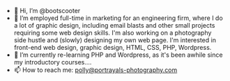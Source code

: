 - 👋 Hi, I’m @bootscooter
- 👀 I’m employed full-time in marketing for an engineering firm, where I do a lot of graphic design, including email blasts and other small projects requiring 
some web design skills. I'm also working on a photography side hustle and (slowly) designing my own web page. I'm interested in front-end web design, graphic design, HTML, 
CSS, PHP, Wordpress.
- 🌱 I’m currently re-learning PHP and Wordpress, as it's been awhile since my introductory courses....
- 📫 How to reach me: polly@portrayals-photography.com

<!---
bootscooter/bootscooter is a ✨ special ✨ repository because its `README.md` (this file) appears on your GitHub profile.
You can click the Preview link to take a look at your changes.
--->
